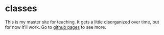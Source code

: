 # classes
This is my master site for teaching. It gets a little disorganized over time, but for now it'll work. 
Go to [github pages](http://sarahcnyt.github.io/classes/) to see more. 
